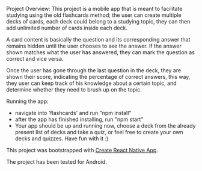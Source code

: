 Project Overview:
  This project is a mobile app that is meant to facilitate studying using the old flashcards method; the user can create multiple decks of cards, each deck could belong to a studying topic, they can then add unlimited number of cards inside each deck.

  A card content is basically the question and its corresponding answer that remains hidden until the user chooses to see the answer. If the answer shown matches what the user has answered, they can mark the question as correct and vice versa.

  Once the user has gone through the last question in the deck, they are shown their score, indicating the percentage of correct answers, this way, they user can keep track of his knowledge about a certain topic, and determine whether they need to brush up on the topic.


Running the app:
  - navigate into 'flashcards' and run "npm install"
  - after the app has finished installing, run "npm start"
  - Your app should be up and running now, choose a deck from the already present list of decks and take a quiz, or feel free to create your own decks and quizzes. Have fun with it :)


This project was bootstrapped with [Create React  Native App](https://github.com/react-community/create-react-native-app).

The project has been tested for Android.

